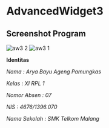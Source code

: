 # AdvancedWidget3
## Screenshot Program
![aw3 2](https://cloud.githubusercontent.com/assets/22130165/18816072/9c049250-836b-11e6-9d1b-374fa271610e.jpg)
![aw3 1](https://cloud.githubusercontent.com/assets/22130165/18816073/9c0d2690-836b-11e6-966d-85e8b61077de.jpg)

**Identitas**

*Nama : Arya Bayu Ageng Pamungkas*

*Kelas : XI RPL 1*

*Nomor Absen : 07*

*NIS : 4676/1396.070*

*Nama Sekolah : SMK Telkom Malang*
